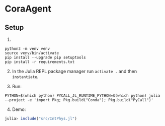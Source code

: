 # CoraAgent

## Setup 

1.
```shell
python3 -m venv venv
source venv/bin/activate
pip install --upgrade pip setuptools
pip install -r requirements.txt
```

2. In the Julia REPL package manager run `activate .` and then `instantiate`.

3. Run:
```shell
PYTHON=$(which python) PYCALL_JL_RUNTIME_PYTHON=$(which python) julia --project -e 'import Pkg; Pkg.build("Conda"); Pkg.build("PyCall")'
```

4. Demo:
```julia
julia> include("src/IntPhys.jl")
```